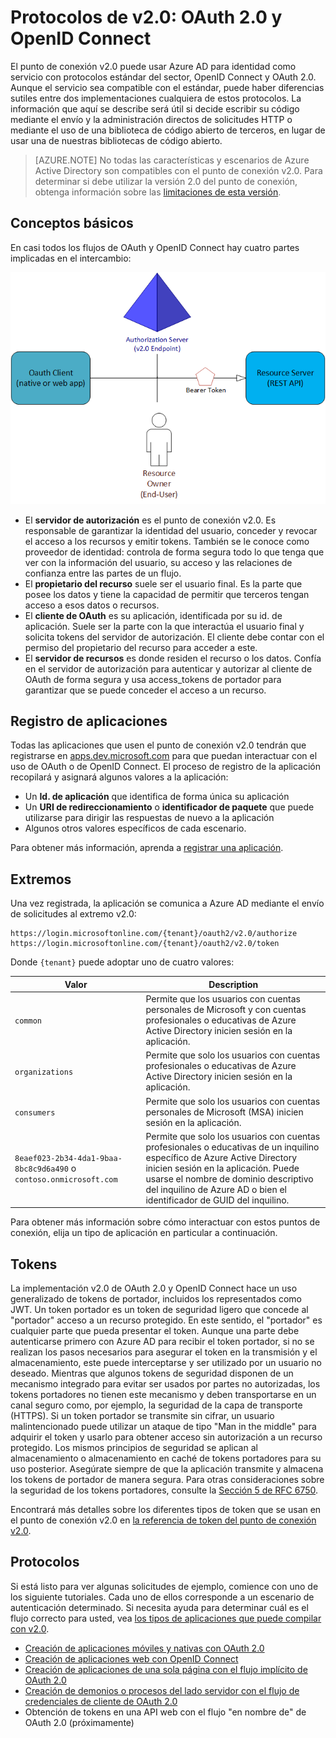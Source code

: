 <properties
	pageTitle="Protocolos de Azure AD v2.0 | Microsoft Azure"
	description="Guía de los protocolos que admite el punto de conexión de Azure AD v2.0."
	services="active-directory"
	documentationCenter=""
	authors="dstrockis"
	manager="mbaldwin"
	editor=""/>

<tags
	ms.service="active-directory"
	ms.workload="identity"
	ms.tgt_pltfrm="na"
	ms.devlang="na"
	ms.topic="article"
	ms.date="09/16/2016"
	ms.author="dastrock"/>

# Protocolos de v2.0: OAuth 2.0 y OpenID Connect

El punto de conexión v2.0 puede usar Azure AD para identidad como servicio con protocolos estándar del sector, OpenID Connect y OAuth 2.0. Aunque el servicio sea compatible con el estándar, puede haber diferencias sutiles entre dos implementaciones cualquiera de estos protocolos. La información que aquí se describe será útil si decide escribir su código mediante el envío y la administración directos de solicitudes HTTP o mediante el uso de una biblioteca de código abierto de terceros, en lugar de usar una de nuestras bibliotecas de código abierto.
<!-- TODO: Need link to libraries above -->

> [AZURE.NOTE]
	No todas las características y escenarios de Azure Active Directory son compatibles con el punto de conexión v2.0. Para determinar si debe utilizar la versión 2.0 del punto de conexión, obtenga información sobre las [limitaciones de esta versión](active-directory-v2-limitations.md).

## Conceptos básicos
En casi todos los flujos de OAuth y OpenID Connect hay cuatro partes implicadas en el intercambio:

![Funciones de OAuth 2.0](../media/active-directory-v2-flows/protocols_roles.png)

- El **servidor de autorización** es el punto de conexión v2.0. Es responsable de garantizar la identidad del usuario, conceder y revocar el acceso a los recursos y emitir tokens. También se le conoce como proveedor de identidad: controla de forma segura todo lo que tenga que ver con la información del usuario, su acceso y las relaciones de confianza entre las partes de un flujo.
- El **propietario del recurso** suele ser el usuario final. Es la parte que posee los datos y tiene la capacidad de permitir que terceros tengan acceso a esos datos o recursos.
- El **cliente de OAuth** es su aplicación, identificada por su id. de aplicación. Suele ser la parte con la que interactúa el usuario final y solicita tokens del servidor de autorización. El cliente debe contar con el permiso del propietario del recurso para acceder a este.
- El **servidor de recursos** es donde residen el recurso o los datos. Confía en el servidor de autorización para autenticar y autorizar al cliente de OAuth de forma segura y usa access\_tokens de portador para garantizar que se puede conceder el acceso a un recurso.


## Registro de aplicaciones
Todas las aplicaciones que usen el punto de conexión v2.0 tendrán que registrarse en [apps.dev.microsoft.com](https://apps.dev.microsoft.com) para que puedan interactuar con el uso de OAuth o de OpenID Connect. El proceso de registro de la aplicación recopilará y asignará algunos valores a la aplicación:

- Un **Id. de aplicación** que identifica de forma única su aplicación
- Un **URI de redireccionamiento** o **identificador de paquete** que puede utilizarse para dirigir las respuestas de nuevo a la aplicación
- Algunos otros valores específicos de cada escenario.

Para obtener más información, aprenda a [registrar una aplicación](active-directory-v2-app-registration.md).

## Extremos
Una vez registrada, la aplicación se comunica a Azure AD mediante el envío de solicitudes al extremo v2.0:

```
https://login.microsoftonline.com/{tenant}/oauth2/v2.0/authorize
https://login.microsoftonline.com/{tenant}/oauth2/v2.0/token
```

Donde `{tenant}` puede adoptar uno de cuatro valores:

| Valor | Description |
| ----------------------- | ------------------------------- |
| `common` | Permite que los usuarios con cuentas personales de Microsoft y con cuentas profesionales o educativas de Azure Active Directory inicien sesión en la aplicación. |
| `organizations` | Permite que solo los usuarios con cuentas profesionales o educativas de Azure Active Directory inicien sesión en la aplicación. |
| `consumers` | Permite que solo los usuarios con cuentas personales de Microsoft (MSA) inicien sesión en la aplicación. |
| `8eaef023-2b34-4da1-9baa-8bc8c9d6a490` o `contoso.onmicrosoft.com` | Permite que solo los usuarios con cuentas profesionales o educativas de un inquilino específico de Azure Active Directory inicien sesión en la aplicación. Puede usarse el nombre de dominio descriptivo del inquilino de Azure AD o bien el identificador de GUID del inquilino. |

Para obtener más información sobre cómo interactuar con estos puntos de conexión, elija un tipo de aplicación en particular a continuación.

## Tokens
La implementación v2.0 de OAuth 2.0 y OpenID Connect hace un uso generalizado de tokens de portador, incluidos los representados como JWT. Un token portador es un token de seguridad ligero que concede al "portador" acceso a un recurso protegido. En este sentido, el "portador" es cualquier parte que pueda presentar el token. Aunque una parte debe autenticarse primero con Azure AD para recibir el token portador, si no se realizan los pasos necesarios para asegurar el token en la transmisión y el almacenamiento, este puede interceptarse y ser utilizado por un usuario no deseado. Mientras que algunos tokens de seguridad disponen de un mecanismo integrado para evitar ser usados por partes no autorizadas, los tokens portadores no tienen este mecanismo y deben transportarse en un canal seguro como, por ejemplo, la seguridad de la capa de transporte (HTTPS). Si un token portador se transmite sin cifrar, un usuario malintencionado puede utilizar un ataque de tipo "Man in the middle" para adquirir el token y usarlo para obtener acceso sin autorización a un recurso protegido. Los mismos principios de seguridad se aplican al almacenamiento o almacenamiento en caché de tokens portadores para su uso posterior. Asegúrate siempre de que la aplicación transmite y almacena los tokens de portador de manera segura. Para otras consideraciones sobre la seguridad de los tokens portadores, consulte la [Sección 5 de RFC 6750](http://tools.ietf.org/html/rfc6750).

Encontrará más detalles sobre los diferentes tipos de token que se usan en el punto de conexión v2.0 en [la referencia de token del punto de conexión v2.0](active-directory-v2-tokens.md).

## Protocolos

Si está listo para ver algunas solicitudes de ejemplo, comience con uno de los siguiente tutoriales. Cada uno de ellos corresponde a un escenario de autenticación determinado. Si necesita ayuda para determinar cuál es el flujo correcto para usted, vea [los tipos de aplicaciones que puede compilar con v2.0](active-directory-v2-flows.md).

- [Creación de aplicaciones móviles y nativas con OAuth 2.0](active-directory-v2-protocols-oauth-code.md)
- [Creación de aplicaciones web con OpenID Connect](active-directory-v2-protocols-oidc.md)
- [Creación de aplicaciones de una sola página con el flujo implícito de OAuth 2.0](active-directory-v2-protocols-implicit.md)
- [Creación de demonios o procesos del lado servidor con el flujo de credenciales de cliente de OAuth 2.0](active-directory-v2-protocols-oauth-client-creds.md)
- Obtención de tokens en una API web con el flujo "en nombre de" de OAuth 2.0 (próximamente)

<!-- - Get tokens using a username & password with the OAuth 2.0 Resource Owner Password Credentials Flow (coming soon) --> 

<!---HONumber=AcomDC_0928_2016-->